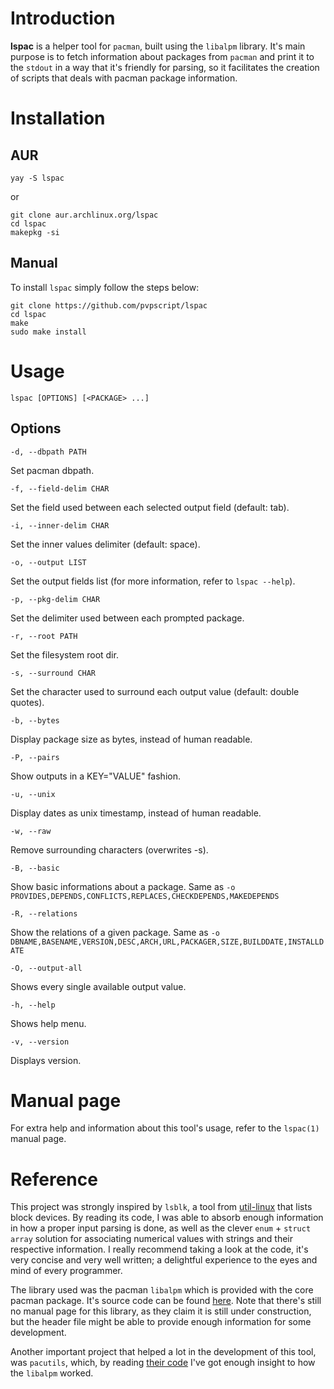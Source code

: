 # Introduction
**lspac** is a helper tool for `pacman`, built using the `libalpm` library.
It's main purpose is to fetch information about packages from `pacman`
and print it to the `stdout` in a way that it's friendly for parsing, so
it facilitates the creation of scripts that deals with pacman package information.

# Installation

## AUR
`yay -S lspac`

or

```
git clone aur.archlinux.org/lspac
cd lspac
makepkg -si
```

## Manual
To install `lspac` simply follow the steps below:
```
git clone https://github.com/pvpscript/lspac
cd lspac
make
sudo make install
```


# Usage
`lspac [OPTIONS] [<PACKAGE> ...]`

## Options
`-d, --dbpath PATH`

Set pacman dbpath.

`-f, --field-delim CHAR`

Set the field used between each selected output field (default: tab).

`-i, --inner-delim CHAR`

Set the inner values delimiter (default: space).

`-o, --output LIST`

Set the output fields list (for more information, refer to `lspac --help`).

`-p, --pkg-delim CHAR`

Set the delimiter used between each prompted package.

`-r, --root PATH`

Set the filesystem root dir.

`-s, --surround CHAR`

Set the character used to surround each output value (default: double quotes).

`-b, --bytes`

Display package size as bytes, instead of human readable.

`-P, --pairs`

Show outputs in a KEY="VALUE" fashion.

`-u, --unix`

Display dates as unix timestamp, instead of human readable.

`-w, --raw`

Remove surrounding characters (overwrites -s).

`-B, --basic`

Show basic informations about a package.
Same as `-o PROVIDES,DEPENDS,CONFLICTS,REPLACES,CHECKDEPENDS,MAKEDEPENDS`

`-R, --relations`

Show the relations of a given package.
Same as `-o DBNAME,BASENAME,VERSION,DESC,ARCH,URL,PACKAGER,SIZE,BUILDDATE,INSTALLDATE`

`-O, --output-all`

Shows every single available output value.

`-h, --help`

Shows help menu.

`-v, --version`

Displays version.


# Manual page
For extra help and information about this tool's usage, refer to the `lspac(1)` manual page.

# Reference
This project was strongly inspired by `lsblk`, a tool from
[util-linux](https://github.com/karelzak/util-linux/) that lists block devices.
By reading its code, I was able to absorb enough information in how a proper
input parsing is done, as well as the clever `enum` + `struct array` solution
for associating numerical values with strings and their respective information.
I really recommend taking a look at the code, it's very concise and very well
written; a delightful experience to the eyes and mind of every programmer.

The library used was the pacman `libalpm` which is provided with the core pacman package.
It's source code can be found [here](https://github.com/devkitPro/pacman). Note that
there's still no manual page for this library, as they claim it is still under construction,
but the header file might be able to provide enough information for some development.

Another important project that helped a lot in the development of this tool, was `pacutils`,
which, by reading [their code](https://github.com/andrewgregory/pacutils) I've got enough
insight to how the `libalpm` worked.
